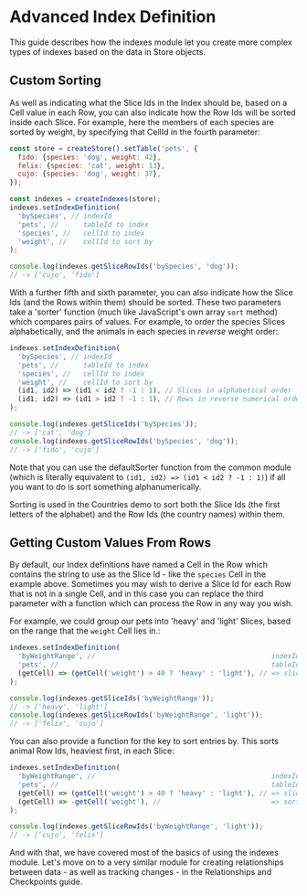 # Advanced Index Definition

This guide describes how the indexes module let you create more complex types of
indexes based on the data in Store objects.

## Custom Sorting

As well as indicating what the Slice Ids in the Index should be, based on a Cell
value in each Row, you can also indicate how the Row Ids will be sorted inside
each Slice. For example, here the members of each species are sorted by weight,
by specifying that CellId in the fourth parameter:

```jsx
const store = createStore().setTable('pets', {
  fido: {species: 'dog', weight: 42},
  felix: {species: 'cat', weight: 13},
  cujo: {species: 'dog', weight: 37},
});

const indexes = createIndexes(store);
indexes.setIndexDefinition(
  'bySpecies', // indexId
  'pets', //      tableId to index
  'species', //   cellId to index
  'weight', //    cellId to sort by
);

console.log(indexes.getSliceRowIds('bySpecies', 'dog'));
// -> ['cujo', 'fido']
```

With a further fifth and sixth parameter, you can also indicate how the Slice
Ids (and the Rows within them) should be sorted. These two parameters take a
'sorter' function (much like JavaScript's own array `sort` method) which
compares pairs of values. For example, to order the species Slices
alphabetically, and the animals in each species in _reverse_ weight order:

```jsx
indexes.setIndexDefinition(
  'bySpecies', // indexId
  'pets', //      tableId to index
  'species', //   cellId to index
  'weight', //    cellId to sort by
  (id1, id2) => (id1 < id2 ? -1 : 1), // Slices in alphabetical order
  (id1, id2) => (id1 > id2 ? -1 : 1), // Rows in reverse numerical order
);

console.log(indexes.getSliceIds('bySpecies'));
// -> ['cat', 'dog']
console.log(indexes.getSliceRowIds('bySpecies', 'dog'));
// -> ['fido', 'cujo']
```

Note that you can use the defaultSorter function from the common module (which
is literally equivalent to `(id1, id2) => (id1 < id2 ? -1 : 1)`) if all you want
to do is sort something alphanumerically.

Sorting is used in the Countries demo to sort both the Slice Ids (the first
letters of the alphabet) and the Row Ids (the country names) within them.

## Getting Custom Values From Rows

By default, our Index definitions have named a Cell in the Row which contains
the string to use as the Slice Id - like the `species` Cell in the example
above. Sometimes you may wish to derive a Slice Id for each Row that is not in a
single Cell, and in this case you can replace the third parameter with a
function which can process the Row in any way you wish.

For example, we could group our pets into 'heavy' and 'light' Slices, based on
the range that the `weight` Cell lies in.:

```js
indexes.setIndexDefinition(
  'byWeightRange', //                                           indexId
  'pets', //                                                    tableId to index
  (getCell) => (getCell('weight') > 40 ? 'heavy' : 'light'), // => sliceId
);

console.log(indexes.getSliceIds('byWeightRange'));
// -> ['heavy', 'light']
console.log(indexes.getSliceRowIds('byWeightRange', 'light'));
// -> ['felix', 'cujo']
```

You can also provide a function for the key to sort entries by. This sorts
animal Row Ids, heaviest first, in each Slice:

```js
indexes.setIndexDefinition(
  'byWeightRange', //                                           indexId
  'pets', //                                                    tableId to index
  (getCell) => (getCell('weight') > 40 ? 'heavy' : 'light'), // => sliceId
  (getCell) => -getCell('weight'), //                           => sort key
);

console.log(indexes.getSliceRowIds('byWeightRange', 'light'));
// -> ['cujo', 'felix']
```

And with that, we have covered most of the basics of using the indexes module.
Let's move on to a very similar module for creating relationships between data -
as well as tracking changes - in the Relationships and Checkpoints guide.
